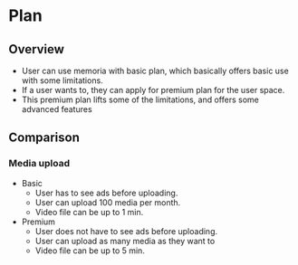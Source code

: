 # Plan

## Overview
- User can use memoria with basic plan, which basically offers basic use with some limitations.
- If a user wants to, they can apply for premium plan for the user space.
- This premium plan lifts some of the limitations, and offers some advanced features

## Comparison
### Media upload
- Basic
    - User has to see ads before uploading.
    - User can upload 100 media per month.
    - Video file can be up to 1 min.
- Premium
    - User does not have to see ads before uploading.
    - User can upload as many media as they want to
    - Video file can be up to 5 min.
